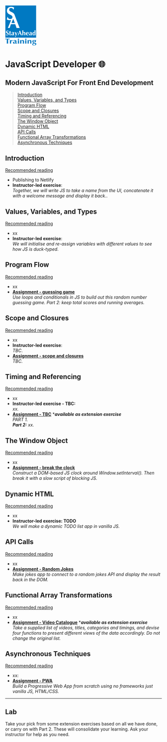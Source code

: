 <img src="assets/stayahead-logo-lg.png" alt="StayAhead Training, London EC1A 9HF" width="100vw"/><br>
# JavaScript Developer :globe_with_meridians:
## Modern JavaScript For Front End Development

> [Introduction](#introduction)<br />
  [Values, Variables, and Types](#values-variables-and-types)<br />
  [Program Flow](#program-flow)<br />
  [Scope and Closures](#scope-and-closures)<br />
  [Timing and Referencing](#timing-and-referencing)<br />
  [The Window Object](#the-window-object)<br />
  [Dynamic HTML](#dynamic-html)<br />
  [API Calls](#api-calls)<br />
  [Functional Array Transformations](#functional-array-transformations)<br />
  [Asynchronous Techniques](#asynchronous-techniques)<br />


## Introduction
[Recommended reading](recommended-reading.md#introduction)

- Publishing to Netlify
- **Instructor-led exercise**:
<br>*Together, we will write JS to take a name from the UI, concatenate it with a welcome message and display it back.*.


## Values, Variables, and Types
[Recommended reading](recommended-reading.md#text-elements)
- xx
- **Instructor-led exercise**:
<br>*We will initialise and re-assign variables with different values to see how JS is duck-typed*.


## Program Flow
[Recommended reading](recommended-reading.md#hyperlinks)

- xx
- [**Assignment - guessing game** ](#)
<br>*Use loops and conditionals in JS to build out this random number guessing game. Part 2: keep total scores and running averages.*
  

## Scope and Closures
[Recommended reading](recommended-reading.md#further-css-selectors)

- xx
- **Instructor-led exercise**:
<br>*TBC*.
- [**Assignment - scope and closures**](#)
<br>*TBC.*

## Timing and Referencing
[Recommended reading](recommended-reading.md#structuring-content)

- xx
- **Instructor-led exercise - TBC:**
<br>*xx.*
- [**Assignment - TBC**](assignments/css-selectors/README.md) ****available as extension exercise***
<br>*PART 1. <br>**Part 2:** xx.*


## The Window Object
[Recommended reading](recommended-reading.md#multimedia-and-embedding)

- xx
- [**Assignment - break the clock**](#)
<br>*Construct a DOM-based JS clock around Window.setInterval(). Then break it with a slow script of blocking JS.*


## Dynamic HTML
[Recommended reading](recommended-reading.md#tables)

- xx
- **Instructor-led exercise: TODO**
<br>*We will make a dynamic TODO list app in vanilla JS.*


## API Calls
[Recommended reading](recommended-reading.md#forms)

- xx
- [**Assignment - Random Jokes**](#)
<br>*Make jokes app to connect to a random jokes API and display the result back in the DOM.*


## Functional Array Transformations
[Recommended reading](recommended-reading.md#further-layout)

- xx
- [**Assignment - Video Catalogue**](#) ****available as extension exercise***
<br>*Take a supplied list of videos, titles, categories and timings, and devise four functions to present different views of the data accordingly. Do not change the original list.*


## Asynchronous Techniques
[Recommended reading](recommended-reading.md#ui-frameworks)

- xx:
- [**Assignment - PWA**](#)
<br>*Build a Progressive Web App from scratch using no frameworks just vanilla JS, HTML/CSS.*


<hr>

## Lab

Take your pick from some extension exercises based on all we have done, or carry on with Part 2. These will consolidate your learning. Ask your instructor for help as you need.


